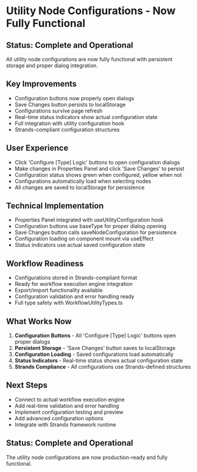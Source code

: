 # Utility Node Configurations - Now Fully Functional

## Status: Complete and Operational
All utility node configurations are now fully functional with persistent storage and proper dialog integration.

## Key Improvements
- Configuration buttons now properly open dialogs
- Save Changes button persists to localStorage
- Configurations survive page refresh
- Real-time status indicators show actual configuration state
- Full integration with utility configuration hook
- Strands-compliant configuration structures

## User Experience
- Click 'Configure [Type] Logic' buttons to open configuration dialogs
- Make changes in Properties Panel and click 'Save Changes' to persist
- Configuration status shows green when configured, yellow when not
- Configurations automatically load when selecting nodes
- All changes are saved to localStorage for persistence

## Technical Implementation
- Properties Panel integrated with useUtilityConfiguration hook
- Configuration buttons use baseType for proper dialog opening
- Save Changes button calls saveNodeConfiguration for persistence
- Configuration loading on component mount via useEffect
- Status indicators use actual saved configuration state

## Workflow Readiness
- Configurations stored in Strands-compliant format
- Ready for workflow execution engine integration
- Export/import functionality available
- Configuration validation and error handling ready
- Full type safety with WorkflowUtilityTypes.ts

## What Works Now
1. **Configuration Buttons** - All 'Configure [Type] Logic' buttons open proper dialogs
2. **Persistent Storage** - 'Save Changes' button saves to localStorage
3. **Configuration Loading** - Saved configurations load automatically
4. **Status Indicators** - Real-time status shows actual configuration state
5. **Strands Compliance** - All configurations use Strands-defined structures

## Next Steps
- Connect to actual workflow execution engine
- Add real-time validation and error handling
- Implement configuration testing and preview
- Add advanced configuration options
- Integrate with Strands framework runtime

## Status: Complete and Operational
The utility node configurations are now production-ready and fully functional.
